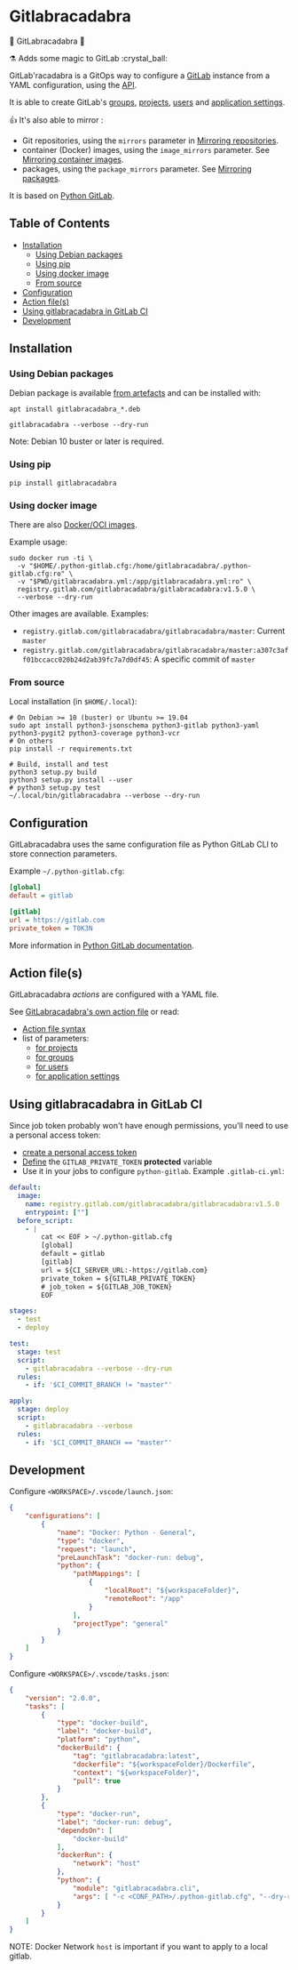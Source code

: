 # Gitlabracadabra <!-- omit in toc -->

🧹 GitLabracadabra 🧙

:alembic: Adds some magic to GitLab :crystal\_ball:

GitLab'racadabra is a GitOps way to configure a [GitLab](https://gitlab.com/) instance
from a YAML configuration, using the [API](https://docs.gitlab.com/ce/api/README.html).

It is able to create GitLab's [groups](doc/group.md), [projects](doc/project.md),
[users](doc/user.md) and [application settings](doc/application_settings.md).

:thumbsup: It's also able to mirror :

- Git repositories, using the `mirrors` parameter in [Mirroring repositories](doc/project.md#mirroring-repositories).
- container (Docker) images, using the `image_mirrors` parameter. See [Mirroring container images](doc/image_mirrors.md).
- packages, using the `package_mirrors` parameter. See [Mirroring packages](doc/package_mirrors.md).

It is based on [Python GitLab](https://github.com/python-gitlab/python-gitlab).

## Table of Contents <!-- omit in toc -->

- [Installation](#installation)
  - [Using Debian packages](#using-debian-packages)
  - [Using pip](#using-pip)
  - [Using docker image](#using-docker-image)
  - [From source](#from-source)
- [Configuration](#configuration)
- [Action file(s)](#action-files)
- [Using gitlabracadabra in GitLab CI](#using-gitlabracadabra-in-gitlab-ci)
- [Development](#development)

## Installation

### Using Debian packages

Debian package is available [from artefacts](https://gitlab.com/gitlabracadabra/gitlabracadabra/-/jobs/artifacts/master/browse/debian/output?job=build-deb) and can be installed with:

```shell
apt install gitlabracadabra_*.deb

gitlabracadabra --verbose --dry-run
```

Note: Debian 10 buster or later is required.

### Using pip

```
pip install gitlabracadabra
```

### Using docker image

There are also [Docker/OCI images](https://gitlab.com/gitlabracadabra/gitlabracadabra/container_registry).

Example usage:

```shell
sudo docker run -ti \
  -v "$HOME/.python-gitlab.cfg:/home/gitlabracadabra/.python-gitlab.cfg:ro" \
  -v "$PWD/gitlabracadabra.yml:/app/gitlabracadabra.yml:ro" \
  registry.gitlab.com/gitlabracadabra/gitlabracadabra:v1.5.0 \
  --verbose --dry-run
```

Other images are available. Examples:

- `registry.gitlab.com/gitlabracadabra/gitlabracadabra/master`: Current `master`
- `registry.gitlab.com/gitlabracadabra/gitlabracadabra/master:a307c3aff01bccacc020b24d2ab39fc7a7d0df45`: A specific commit of `master`


### From source

Local installation (in `$HOME/.local`):

```shell
# On Debian >= 10 (buster) or Ubuntu >= 19.04
sudo apt install python3-jsonschema python3-gitlab python3-yaml python3-pygit2 python3-coverage python3-vcr
# On others
pip install -r requirements.txt

# Build, install and test
python3 setup.py build
python3 setup.py install --user
# python3 setup.py test
~/.local/bin/gitlabracadabra --verbose --dry-run
```

## Configuration

GitLabracadabra uses the same configuration file as Python GitLab CLI to store
connection parameters.

Example `~/.python-gitlab.cfg`:

```ini
[global]
default = gitlab

[gitlab]
url = https://gitlab.com
private_token = T0K3N
```

More information in [Python GitLab documentation](https://python-gitlab.readthedocs.io/en/stable/cli-usage.html#content).

## Action file(s)

GitLabracadabra *actions* are configured with a YAML file.

See [GitLabracadabra's own action file](https://gitlab.com/gitlabracadabra/gitlabracadabra/blob/master/gitlabracadabra.yml)
or read:

- [Action file syntax](doc/action_file.md)
- list of parameters:
  - [for projects](doc/project.md)
  - [for groups](doc/group.md)
  - [for users](doc/user.md)
  - [for application settings](doc/application_settings.md)

## Using gitlabracadabra in GitLab CI

Since job token probably won't have enough permissions, you'll need to use a personal access token:

- [create a personal access token](https://docs.gitlab.com/ee/user/profile/personal_access_tokens.html#creating-a-personal-access-token)
- [Define](https://docs.gitlab.com/ee/ci/variables/README.html#create-a-custom-variable-in-the-ui) the
`GITLAB_PRIVATE_TOKEN` **protected** variable
- Use it in your jobs to configure `python-gitlab`. Example `.gitlab-ci.yml`:

```yaml
default:
  image:
    name: registry.gitlab.com/gitlabracadabra/gitlabracadabra:v1.5.0
    entrypoint: [""]
  before_script:
    - |
        cat << EOF > ~/.python-gitlab.cfg
        [global]
        default = gitlab
        [gitlab]
        url = ${CI_SERVER_URL:-https://gitlab.com}
        private_token = ${GITLAB_PRIVATE_TOKEN}
        # job_token = ${GITLAB_JOB_TOKEN}
        EOF

stages:
  - test
  - deploy

test:
  stage: test
  script:
    - gitlabracadabra --verbose --dry-run
  rules:
    - if: '$CI_COMMIT_BRANCH != "master"'

apply:
  stage: deploy
  script:
    - gitlabracadabra --verbose
  rules:
    - if: '$CI_COMMIT_BRANCH == "master"'
```

## Development

Configure `<WORKSPACE>/.vscode/launch.json`:

```json
{
    "configurations": [
        {
            "name": "Docker: Python - General",
            "type": "docker",
            "request": "launch",
            "preLaunchTask": "docker-run: debug",
            "python": {
                "pathMappings": [
                    {
                        "localRoot": "${workspaceFolder}",
                        "remoteRoot": "/app"
                    }
                ],
                "projectType": "general"
            }
        }
    ]
}
```

Configure `<WORKSPACE>/.vscode/tasks.json`:

```json
{
	"version": "2.0.0",
	"tasks": [
		{
			"type": "docker-build",
			"label": "docker-build",
			"platform": "python",
			"dockerBuild": {
				"tag": "gitlabracadabra:latest",
				"dockerfile": "${workspaceFolder}/Dockerfile",
				"context": "${workspaceFolder}",
				"pull": true
			}
		},
		{
			"type": "docker-run",
			"label": "docker-run: debug",
			"dependsOn": [
				"docker-build"
			],
			"dockerRun": {
				"network": "host"
			},
			"python": {
				"module": "gitlabracadabra.cli",
				"args": [ "-c <CONF_PATH>/.python-gitlab.cfg", "--dry-run",  "-g gitlab", "--debug", "--verbose","<CONF_PATH>/<ACTION_FILE>.yml"]
			}
		}
	]
}
```

NOTE: Docker Network `host` is important if you want to apply to a local gitlab.
